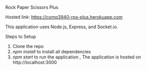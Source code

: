 Rock Paper Scissors Plus

Hosted link: https://comp3940-rps-plus.herokuapp.com

This application uses Node.js, Express, and Socket.io.

Steps to Setup
1. Clone the repo
2. *npm install* to install all dependencies
3. *npm start* to run the application , The application is hosted on http://localhost:3000
